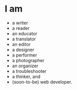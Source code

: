 # I am 
- a writer
- a reader
- an educator
- a translator
- an editor
- a designer
- a performer
- a photographer
- an organizer
- a troubleshooter
- a thinker, and 
- (soon-to-be) web developer. 


